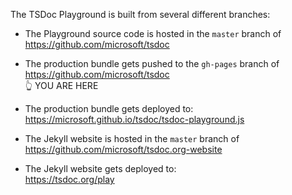 The TSDoc Playground is built from several different branches:

-  The Playground source code is hosted in the `master` branch of <br/>
   https://github.com/microsoft/tsdoc

-  The production bundle gets pushed to the `gh-pages` branch of <br/>
   https://github.com/microsoft/tsdoc
   <br/>👆 YOU ARE HERE

-  The production bundle gets deployed to: <br/>
   https://microsoft.github.io/tsdoc/tsdoc-playground.js

-  The Jekyll website is hosted in the `master` branch of <br/>
   https://github.com/microsoft/tsdoc.org-website

-  The Jekyll website gets deployed to: <br/>
   https://tsdoc.org/play
